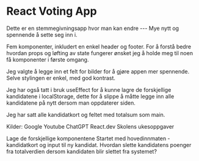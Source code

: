 # React Voting App

Dette er en stemmegivningsapp hvor man kan endre ---
Mye nytt og spennende å sette seg inn i.

Fem komponenter, inkludert en enkel header og footer.
For å forstå bedre hvordan props og løfting av state fungerer ønsket jeg å holde meg til noen få komponenter i første omgang.

Jeg valgte å legge inn et felt for bilder for å gjøre appen mer spennende. Selve stylingen er enkel, med god kontrast.

Jeg har også tatt i bruk useEffect for å kunne lagre de forskjellige kandidatene i localStorage, dette for å slippe å måtte legge inn alle kandidatene på nytt dersom man oppdaterer siden.

Jeg har satt alle kandidatkort og feltet med totalsum som main. 

Kilder:
Google
Youtube
ChatGPT
React.dev
Skolens ukesoppgaver



Lage de forskjellige komponentene
Startet med hovedinnmaten - kandidatkort og input til ny kandidat.
Hvordan slette kandidatens poenger fra totalverdien dersom kandidaten blir slettet fra systemet?
